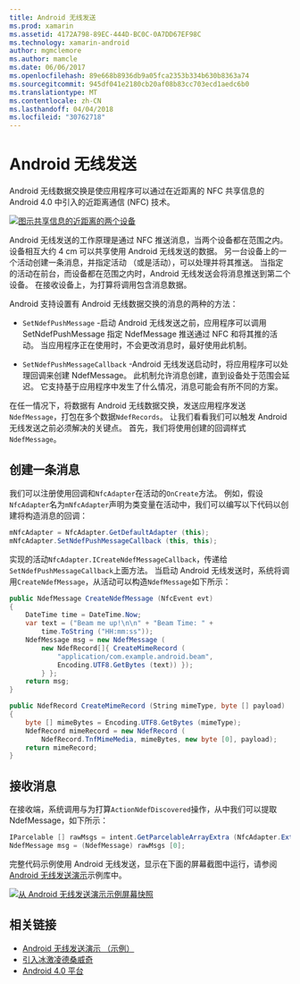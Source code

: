 ```yaml
---
title: Android 无线发送
ms.prod: xamarin
ms.assetid: 4172A798-89EC-444D-BC0C-0A7DD67EF98C
ms.technology: xamarin-android
author: mgmclemore
ms.author: mamcle
ms.date: 06/06/2017
ms.openlocfilehash: 89e668b8936db9a05fca2353b334b630b8363a74
ms.sourcegitcommit: 945df041e2180cb20af08b83cc703ecd1aedc6b0
ms.translationtype: MT
ms.contentlocale: zh-CN
ms.lasthandoff: 04/04/2018
ms.locfileid: "30762718"
---
```

# <a name="android-beam"></a>Android 无线发送

Android 无线数据交换是使应用程序可以通过在近距离的 NFC 共享信息的 Android 4.0 中引入的近距离通信 (NFC) 技术。

[![图示共享信息的近距离的两个设备](android-beam-images/androidbeam.png)](android-beam-images/androidbeam.png#lightbox)

Android 无线发送的工作原理是通过 NFC 推送消息，当两个设备都在范围之内。 设备相互大约 4 cm 可以共享使用 Android 无线发送的数据。 另一台设备上的一个活动创建一条消息，并指定活动 （或是活动），可以处理并将其推送。 当指定的活动在前台，而设备都在范围之内时，Android 无线发送会将消息推送到第二个设备。 在接收设备上，为打算将调用包含消息数据。

Android 支持设置有 Android 无线数据交换的消息的两种的方法：

-   `SetNdefPushMessage` -启动 Android 无线发送之前，应用程序可以调用 SetNdefPushMessage 指定 NdefMessage 推送通过 NFC 和将其推的活动。 当应用程序正在使用时，不会更改消息时，最好使用此机制。

-   `SetNdefPushMessageCallback` -Android 无线发送启动时，将应用程序可以处理回调来创建 NdefMessage。 此机制允许消息创建，直到设备处于范围会延迟。 它支持基于应用程序中发生了什么情况，消息可能会有所不同的方案。


在任一情况下，将数据有 Android 无线数据交换，发送应用程序发送`NdefMessage`，打包在多个数据`NdefRecords`。 让我们看看我们可以触发 Android 无线发送之前必须解决的关键点。 首先，我们将使用创建的回调样式`NdefMessage`。


## <a name="creating-a-message"></a>创建一条消息

我们可以注册使用回调和`NfcAdapter`在活动的`OnCreate`方法。 例如，假设`NfcAdapter`名为`mNfcAdapter`声明为类变量在活动中，我们可以编写以下代码以创建将构造消息的回调：

```csharp
mNfcAdapter = NfcAdapter.GetDefaultAdapter (this);
mNfcAdapter.SetNdefPushMessageCallback (this, this);
```

实现的活动`NfcAdapter.ICreateNdefMessageCallback`，传递给`SetNdefPushMessageCallback`上面方法。 当启动 Android 无线发送时，系统将调用`CreateNdefMessage`，从活动可以构造`NdefMessage`如下所示：

```csharp
public NdefMessage CreateNdefMessage (NfcEvent evt)
{
    DateTime time = DateTime.Now;
    var text = ("Beam me up!\n\n" + "Beam Time: " +
        time.ToString ("HH:mm:ss"));
    NdefMessage msg = new NdefMessage (
        new NdefRecord[]{ CreateMimeRecord (
            "application/com.example.android.beam",
            Encoding.UTF8.GetBytes (text)) });
        } };
    return msg;
}

public NdefRecord CreateMimeRecord (String mimeType, byte [] payload)
{
    byte [] mimeBytes = Encoding.UTF8.GetBytes (mimeType);
    NdefRecord mimeRecord = new NdefRecord (
        NdefRecord.TnfMimeMedia, mimeBytes, new byte [0], payload);
    return mimeRecord;
}
```


## <a name="receiving-a-message"></a>接收消息

在接收端，系统调用与为打算`ActionNdefDiscovered`操作，从中我们可以提取 NdefMessage，如下所示：

```csharp
IParcelable [] rawMsgs = intent.GetParcelableArrayExtra (NfcAdapter.ExtraNdefMessages);
NdefMessage msg = (NdefMessage) rawMsgs [0];
```

完整代码示例使用 Android 无线发送，显示在下面的屏幕截图中运行，请参阅[Android 无线发送演示](https://developer.xamarin.com/samples/monodroid/AndroidBeamDemo/)示例库中。

[![从 Android 无线发送演示示例屏幕快照](android-beam-images/24.png)](android-beam-images/24.png#lightbox)



## <a name="related-links"></a>相关链接

- [Android 无线发送演示 （示例）](https://developer.xamarin.com/samples/monodroid/AndroidBeamDemo/)
- [引入冰激凌德桑威奇](http://www.android.com/about/ice-cream-sandwich/)
- [Android 4.0 平台](http://developer.android.com/sdk/android-4.0.html)
